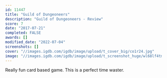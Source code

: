 ```yaml
---
id: 11447
title: "Guild of Dungeoneers"
description: "Guild of Dungeoneers - Review"
score: 7
date: "2017-07-21"
completed: FALSE
awards: []
modified_date: "2022-07-04"
screenshots: []
cover: "//images.igdb.com/igdb/image/upload/t_cover_big/co1r24.jpg"
image: "//images.igdb.com/igdb/image/upload/t_screenshot_huge/wl68lf4tm9tods9hhr5l.jpg"
---
```

Really fun card based game. This is a perfect time waster.